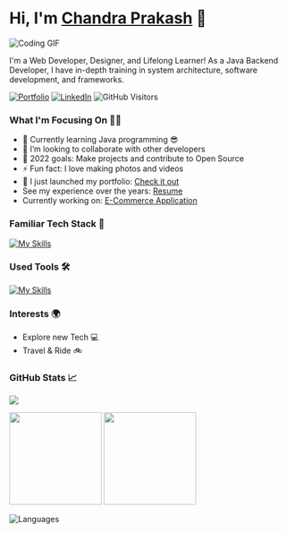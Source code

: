 # Hi, I'm [Chandra Prakash](https://chandudhakad.github.io/) 👋
![Coding GIF](https://github.com/sanajitjana/sanajitjana/blob/master/coding.gif?raw=true)

I'm a Web Developer, Designer, and Lifelong Learner! As a Java Backend Developer, I have in-depth training in system architecture, software development, and frameworks.

[![Portfolio](https://img.shields.io/badge/Website-3b5998?style=flat-square&logo=google-chrome&logoColor=white)](https://chandudhakad.github.io)
[![LinkedIn](https://img.shields.io/badge/-LinkedIn-0e76a8?style=flat-square&logo=Linkedin&logoColor=white)](https://www.linkedin.com/in/Chandu-Dhakad/)
![GitHub Visitors](https://visitor-badge.laobi.icu/badge?page_id=ChanduDhakad.visitor-badge.issue.1&title=Github%20Visitors)

### What I'm Focusing On 👨‍💻
- 🌱 Currently learning Java programming 😎
- 👯 I’m looking to collaborate with other developers
- 🥅 2022 goals: Make projects and contribute to Open Source
- ⚡ Fun fact: I love making photos and videos
- 🔭 I just launched my portfolio: [Check it out](https://chandudhakad.github.io)
- See my experience over the years: [Resume](https://drive.google.com/drive/u/0/folders/1ZGtTyYCFbl4lIrFFrkHBiJBVPrhfMY3d)
- Currently working on: [E-Commerce Application](https://github.com/ChanduDhakad/E-commerece)

### Familiar Tech Stack 🚀
[![My Skills](https://skillicons.dev/icons?i=java,spring,hibernate,php,mysql,js,html,css)]()

### Used Tools 🛠️
[![My Skills](https://skillicons.dev/icons?i=git,github,netlify,heroku,vscode,sts,eclips)]()

### Interests 🌍
- Explore new Tech 💻
- Travel & Ride 🚲

### GitHub Stats 📈
<p>
  <img src="https://activity-graph.herokuapp.com/graph?username=ChanduDhakad&show_icons=true&count_private=true&include_all_commits=true&theme=minimal&hide_border=true&radius=4" />
</p>

<p>
  <img height="165em" src="https://github-readme-streak-stats.herokuapp.com/?user=ChanduDhakad&show_icons=true&hide_border=true&&count_private=true&include_all_commits=true"/>  
  <img height="165em" src="https://github-readme-stats.vercel.app/api?username=ChanduDhakad&show_icons=true&hide_border=true&&count_private=true&include_all_commits=true" />
</p>

<p><img align="left" src="https://github-readme-stats.vercel.app/api/top-langs?username=ChanduDhakad&show_icons=true&locale=en&layout=compact" alt="Languages" /></p>
